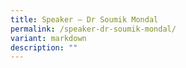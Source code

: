```yaml
---
title: Speaker – Dr Soumik Mondal
permalink: /speaker-dr-soumik-mondal/
variant: markdown
description: ""
---
```

